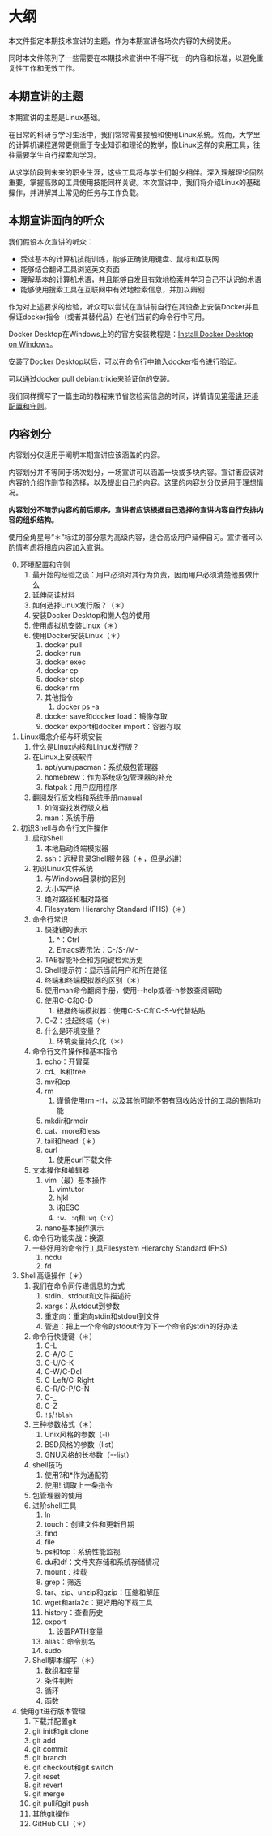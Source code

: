 # 大纲

本文件指定本期技术宣讲的主题，作为本期宣讲各场次内容的大纲使用。

同时本文件陈列了一些需要在本期技术宣讲中不得不统一的内容和标准，以避免重复性工作和无效工作。

## 本期宣讲的主题

本期宣讲的主题是Linux基础。

在日常的科研与学习生活中，我们常常需要接触和使用Linux系统。然而，大学里的计算机课程通常更侧重于专业知识和理论的教学，像Linux这样的实用工具，往往需要学生自行探索和学习。

从求学阶段到未来的职业生涯，这些工具将与学生们朝夕相伴。深入理解理论固然重要，掌握高效的工具使用技能同样关键。本次宣讲中，我们将介绍Linux的基础操作，并讲解其上常见的任务与工作负载。

## 本期宣讲面向的听众

我们假设本次宣讲的听众：

- 受过基本的计算机技能训练，能够正确使用键盘、鼠标和互联网
- 能够结合翻译工具浏览英文页面
- 理解基本的计算机术语，并且能够自发且有效地检索并学习自己不认识的术语
- 能够使用搜索工具在互联网中有效地检索信息，并加以辨别

作为对上述要求的检验，听众可以尝试在宣讲前自行在其设备上安装Docker并且保证docker指令（或者其替代品）在他们当前的命令行中可用。

Docker Desktop在Windows上的的官方安装教程是：[Install Docker Desktop on Windows](https://docs.docker.com/desktop/setup/install/windows-install/)。

安装了Docker Desktop以后，可以在命令行中输入docker指令进行验证。

可以通过docker pull debian:trixie来验证你的安装。

我们同样撰写了一篇生动的教程来节省您检索信息的时间，详情请见[第零讲 环境配置和守则](./0-environment-and-rules/README.md)。

## 内容划分

内容划分仅适用于阐明本期宣讲应该涵盖的内容。

内容划分并不等同于场次划分，一场宣讲可以涵盖一块或多块内容。宣讲者应该对内容的介绍作删节和选择，以及提出自己的内容。这里的内容划分仅适用于理想情况。

**内容划分不暗示内容的前后顺序，宣讲者应该根据自己选择的宣讲内容自行安排内容的组织结构。**

使用全角星号“＊”标注的部分意为高级内容，适合高级用户延伸自习。宣讲者可以酌情考虑将相应内容加入宣讲。

0. 环境配置和守则
   1. 最开始的经验之谈：用户必须对其行为负责，因而用户必须清楚他要做什么
   2. 延伸阅读材料
   3. 如何选择Linux发行版？（＊）
   4. 安装Docker Desktop和懒人包的使用
   5. 使用虚拟机安装Linux（＊）
   6. 使用Docker安装Linux（＊）
      1. docker pull
      2. docker run
      3. docker exec
      4. docker cp
      5. docker stop
      6. docker rm
      7. 其他指令
         1. docker ps -a
      8. docker save和docker load：镜像存取
      9. docker export和docker import：容器存取
1. Linux概念介绍与环境安装
   1. 什么是Linux内核和Linux发行版？
   2. 在Linux上安装软件
      1. apt/yum/pacman：系统级包管理器
      2. homebrew：作为系统级包管理器的补充
      3. flatpak：用户应用程序
   3. 翻阅发行版文档和系统手册manual
      1. 如何查找发行版文档
      2. man：系统手册
2. 初识Shell与命令行文件操作
   1. 启动Shell
      1. 本地启动终端模拟器
      2. ssh：远程登录Shell服务器（＊，但是必讲）
   2. 初识Linux文件系统
      1. 与Windows目录树的区别
      2. 大小写严格
      3. 绝对路径和相对路径
      4. Filesystem Hierarchy Standard (FHS)（＊）
   3. 命令行常识
      1. 快捷键的表示
         1. ^：Ctrl
         2. Emacs表示法：C-/S-/M-
      2. TAB智能补全和方向键检索历史
      3. Shell提示符：显示当前用户和所在路径
      4. 终端和终端模拟器的区别（＊）
      5. 使用man命令翻阅手册，使用--help或者-h参数查阅帮助
      6. 使用C-C和C-D
         1. 根据终端模拟器：使用C-S-C和C-S-V代替粘贴
      7. C-Z：挂起终端（＊）
      8. 什么是环境变量？
         1. 环境变量持久化（＊）
   4. 命令行文件操作和基本指令
      1. echo：开胃菜
      2. cd、ls和tree
      3. mv和cp
      4. rm
         1. 谨慎使用rm -rf，以及其他可能不带有回收站设计的工具的删除功能
      5. mkdir和rmdir
      6. cat、more和less
      7. tail和head（＊）
      8. curl
         1. 使用curl下载文件
   5. 文本操作和编辑器
      1. vim（最）基本操作
         1. vimtutor
         2. hjkl
         3. i和ESC
         4. `:w`、`:q`和`:wq`（`:x`）
      2. nano基本操作演示
   6. 命令行功能实战：换源
   7. 一些好用的命令行工具Filesystem Hierarchy Standard (FHS)
      1. ncdu
      2. fd
3. Shell高级操作（＊）
   1. 我们在命令间传递信息的方式
      1. stdin、stdout和文件描述符
      2. xargs：从stdout到参数
      3. 重定向：重定向stdin和stdout到文件
      4. 管道：把上一个命令的stdout作为下一个命令的stdin的好办法
   2. 命令行快捷键（＊）
      1. C-L
      2. C-A/C-E
      3. C-U/C-K
      4. C-W/C-Del
      5. C-Left/C-Right
      6. C-R/C-P/C-N
      7. C-_
      8. C-Z
      9. `!$`/`!blah`
   3. 三种参数格式（＊）
      1. Unix风格的参数（-l）
      2. BSD风格的参数（list）
      3. GNU风格的长参数（--list）
   4. shell技巧
      1. 使用?和*作为通配符
      2. 使用!!调取上一条指令
   5. 包管理器的使用
   6. 进阶shell工具
      1. ln
      2. touch：创建文件和更新日期
      3. find
      4. file
      5. ps和top：系统性能监视
      6. du和df：文件夹存储和系统存储情况
      7. mount：挂载
      8. grep：筛选
      9. tar、zip、unzip和gzip：压缩和解压
      10. wget和aria2c：更好用的下载工具
      11. history：查看历史
      12. export
          1. 设置PATH变量
      13. alias：命令别名
      14. sudo
   7. Shell脚本编写（＊）
        1. 数组和变量
        2. 条件判断
        3. 循环
        4. 函数
4. 使用git进行版本管理
   1. 下载并配置git
   2. git init和git clone
   3. git add
   4. git commit
   5. git branch
   6. git checkout和git switch
   7. git reset
   8. git revert
   9. git merge
   10. git pull和git push
   11. 其他git操作
   12. GitHub CLI（＊）

